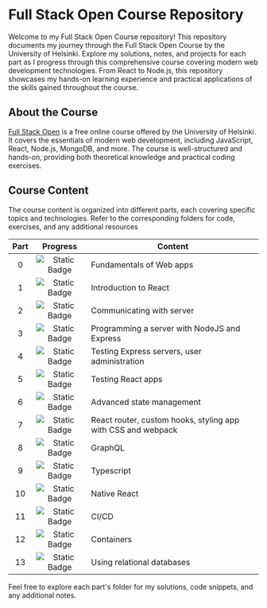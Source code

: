 # Full Stack Open Course Repository
Welcome to my Full Stack Open Course repository! This repository documents my journey through the Full Stack Open Course by the University of Helsinki. 
Explore my solutions, notes, and projects for each part as I progress through this comprehensive course covering modern web development technologies. 
From React to Node.js, this repository showcases my hands-on learning experience and practical applications of the skills gained throughout the course.

## About the Course
[Full Stack Open](https://fullstackopen.com/en/) is a free online course offered by the University of Helsinki. 
It covers the essentials of modern web development, including JavaScript, React, Node.js, MongoDB, and more. 
The course is well-structured and hands-on, providing both theoretical knowledge and practical coding exercises.

## Course Content
The course content is organized into different parts, each covering specific topics and technologies. 
Refer to the corresponding folders for code, exercises, and any additional resources

|Part|Progress|Content|
|:-:|:-:|-|
|0|![Static Badge](https://img.shields.io/badge/Progress%20-%20100%25%20-%20white?labelColor=%23005EA6&color=%23DE5B9E)|Fundamentals of Web apps
|1|![Static Badge](https://img.shields.io/badge/Progress%20-%20100%25%20-%20white?labelColor=%23005EA6&color=%23DE5B9E)|Introduction to React
|2|![Static Badge](https://img.shields.io/badge/Progress%20-%20100%25%20-%20white?labelColor=%23005EA6&color=%23DE5B9E)|Communicating with server
|3|![Static Badge](https://img.shields.io/badge/Progress%20-%20100%25%20-%20white?labelColor=%23005EA6&color=%23DE5B9E)|Programming a server with NodeJS and Express
|4|![Static Badge](https://img.shields.io/badge/Progress%20-%200%25%20-%20white?labelColor=%23005EA6&color=%23DE5B9E)|Testing Express servers, user administration
|5|![Static Badge](https://img.shields.io/badge/Progress%20-%200%25%20-%20white?labelColor=%23005EA6&color=%23DE5B9E)|Testing React apps
|6|![Static Badge](https://img.shields.io/badge/Progress%20-%200%25%20-%20white?labelColor=%23005EA6&color=%23DE5B9E)|Advanced state management
|7|![Static Badge](https://img.shields.io/badge/Progress%20-%200%25%20-%20white?labelColor=%23005EA6&color=%23DE5B9E)|React router, custom hooks, styling app with CSS and webpack
|8|![Static Badge](https://img.shields.io/badge/Progress%20-%200%25%20-%20white?labelColor=%23005EA6&color=%23DE5B9E)|GraphQL
|9|![Static Badge](https://img.shields.io/badge/Progress%20-%200%25%20-%20white?labelColor=%23005EA6&color=%23DE5B9E)|Typescript
|10|![Static Badge](https://img.shields.io/badge/Progress%20-%200%25%20-%20white?labelColor=%23005EA6&color=%23DE5B9E)|Native React
|11|![Static Badge](https://img.shields.io/badge/Progress%20-%200%25%20-%20white?labelColor=%23005EA6&color=%23DE5B9E)|CI/CD
|12|![Static Badge](https://img.shields.io/badge/Progress%20-%200%25%20-%20white?labelColor=%23005EA6&color=%23DE5B9E)|Containers
|13|![Static Badge](https://img.shields.io/badge/Progress%20-%200%25%20-%20white?labelColor=%23005EA6&color=%23DE5B9E)|Using relational databases

Feel free to explore each part's folder for my solutions, code snippets, and any additional notes.


